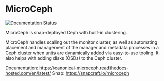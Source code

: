 # MicroCeph

[![Documentation Status](https://readthedocs.com/projects/canonical-microceph/badge/?version=latest)](https://canonical-microceph.readthedocs-hosted.com/en/latest/?badge=latest)

MicroCeph is snap-deployed Ceph with built-in clustering.

MicroCeph handles scaling out the monitor cluster, as well as automating placement and management of the manager and metadata processes in a Ceph cluster when units are dynamically added via easy-to-use tooling. It also helps with adding disks (OSDs) to the Ceph cluster.

Documentation: https://canonical-microceph.readthedocs-hosted.com/en/latest/
Snap: https://snapcraft.io/microceph
